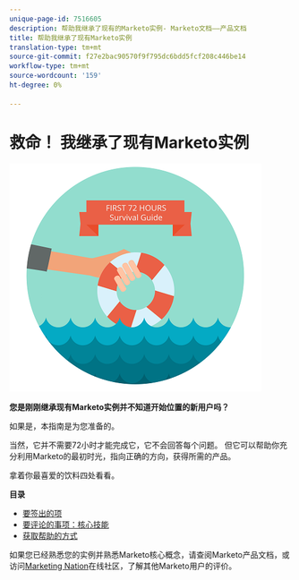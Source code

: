 ```yaml
---
unique-page-id: 7516605
description: 帮助我继承了现有的Marketo实例- Marketo文档——产品文档
title: 帮助我继承了现有Marketo实例
translation-type: tm+mt
source-git-commit: f27e2bac90570f9f795dc6bdd5fcf208c446be14
workflow-type: tm+mt
source-wordcount: '159'
ht-degree: 0%

---
```



# 救命！ 我继承了现有Marketo实例

![](assets/help-ive-inherited-an-existing-marketo-instance.png)

**您是刚刚继承现有Marketo实例并不知道开始位置的新用户吗？**

如果是，本指南是为您准备的。

当然，它并不需要72小时才能完成它，它不会回答每个问题。 但它可以帮助你充分利用Marketo的最初时光，指向正确的方向，获得所需的产品。

拿着你最喜爱的饮料四处看看。

**目录**

* [要签出的项](/help/marketo/getting-started/inheriting-a-marketo-instance/items-to-check-off.md)
* [要评论的事项：核心技能](/help/marketo/getting-started/inheriting-a-marketo-instance/things-to-review-core-skills.md)
* [获取帮助的方式](/help/marketo/getting-started/inheriting-a-marketo-instance/ways-to-get-help.md)

如果您已经熟悉您的实例并熟悉Marketo核心概念，请查阅Marketo产品文档，或访问[Marketing Nation](https://nation.marketo.com/)在线社区，了解其他Marketo用户的评价。
